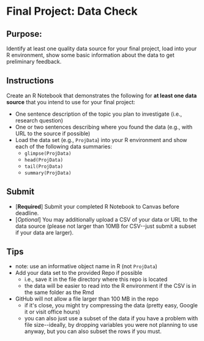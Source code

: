 # Final Project: Data Check

## Purpose: 

Identify at least one quality data source for your final project, load into your R environment, show some basic information about the data to get preliminary feedback.  

## Instructions 

Create an R Notebook that demonstrates the following for **at least one data source** that you intend to use for your final project:  
  
- One sentence description of the topic you plan to investigate (i.e., research question)
- One or two sentences describing where you found the data (e.g., with URL to the source if possible)
- Load the data set (e.g., `ProjData`) into your R environment and show each of the following data summaries:
    - `glimpse(ProjData)`
    - `head(ProjData)`
    - `tail(ProjData)`
    - `summary(ProjData)`


## Submit

- [**Required**] Submit your completed R Notebook to Canvas before deadline.  
- [*Optional*] You may additionally upload a CSV of your data or URL to the data source (please not larger than 10MB for CSV--just submit a subset if your data are larger). 



## Tips

- note: use an informative object name in R (not `ProjData`) 
- Add your data set to the provided Repo if possible 
    - i.e., save it in the file directory where this repo is located
    - the data will be easier to read into the R environment if the CSV is in the same folder as the Rmd
- GitHub will not allow a file larger than 100 MB in the repo
    - if it's close, you might try compressing the data (pretty easy, Google it or visit office hours)
    - you can also just use a subset of the data if you have a problem with file size--ideally, by dropping variables you were not planning to use anyway, but you can also subset the rows if you must.
